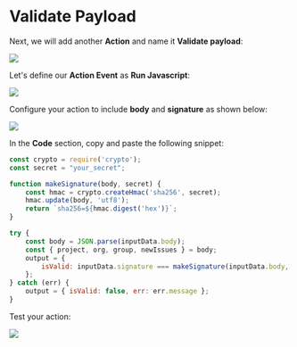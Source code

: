 # Validate Payload

Next, we will add another **Action** and name it **Validate payload**:

![](../../../.gitbook/assets/zappier-validate-payload-main.png)

Let's define our **Action Event** as **Run Javascript**:

![](../../../.gitbook/assets/zappier-validate-payload-script.png)

Configure your action to include **body** and **signature** as shown below:

![](../../../.gitbook/assets/zappier-validate-payload-setup.png)

In the **Code** section, copy and paste the following snippet:

```javascript
const crypto = require('crypto');
const secret = "your_secret";

function makeSignature(body, secret) {
    const hmac = crypto.createHmac('sha256', secret);
    hmac.update(body, 'utf8');
    return `sha256=${hmac.digest('hex')}`;
}

try {
    const body = JSON.parse(inputData.body);
    const { project, org, group, newIssues } = body;
    output = { 
        isValid: inputData.signature === makeSignature(inputData.body, secret)
    };
} catch (err) {
    output = { isValid: false, err: err.message };
}
```

Test your action:

![](../../../.gitbook/assets/zappier-validate-payload-test.png)

